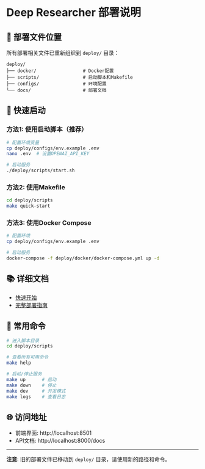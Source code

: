 # Deep Researcher 部署说明

## 📁 部署文件位置

所有部署相关文件已重新组织到 `deploy/` 目录：

```
deploy/
├── docker/                 # Docker配置
├── scripts/                # 启动脚本和Makefile
├── configs/                # 环境配置
└── docs/                   # 部署文档
```

## 🚀 快速启动

### 方法1: 使用启动脚本（推荐）
```bash
# 配置环境变量
cp deploy/configs/env.example .env
nano .env  # 设置OPENAI_API_KEY

# 启动服务
./deploy/scripts/start.sh
```

### 方法2: 使用Makefile
```bash
cd deploy/scripts
make quick-start
```

### 方法3: 使用Docker Compose
```bash
# 配置环境
cp deploy/configs/env.example .env

# 启动服务
docker-compose -f deploy/docker/docker-compose.yml up -d
```

## 📚 详细文档

- [快速开始](deploy/docs/QUICKSTART.md)
- [完整部署指南](deploy/docs/DEPLOYMENT.md)

## 🔧 常用命令

```bash
# 进入脚本目录
cd deploy/scripts

# 查看所有可用命令
make help

# 启动/停止服务
make up      # 启动
make down    # 停止
make dev     # 开发模式
make logs    # 查看日志
```

## 🌐 访问地址

- 前端界面: http://localhost:8501
- API文档: http://localhost:8000/docs

---

**注意**: 旧的部署文件已移动到 `deploy/` 目录，请使用新的路径和命令。
